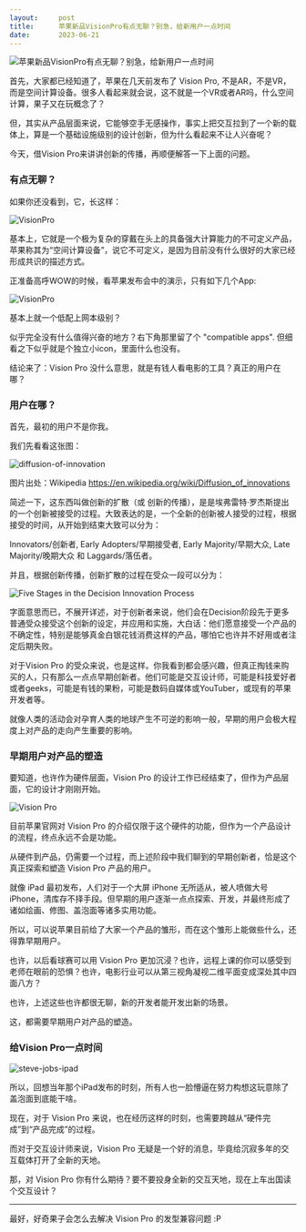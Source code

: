 ```yaml
---
layout:     post
title:      苹果新品VisionPro有点无聊？别急，给新用户一点时间
date:       2023-06-21
---
```


![苹果新品VisionPro有点无聊？别急，给新用户一点时间](/images/202306/vision-pro-header.jpg)

首先，大家都已经知道了，苹果在几天前发布了 Vision Pro, 不是AR，不是VR，而是空间计算设备。很多人看起来就会说，这不就是一个VR或者AR吗，什么空间计算，果子又在玩概念了？

但，其实从产品层面来说，它能够空手无感操作，事实上把交互拉到了一个新的载体上，算是一个基础设施级别的设计创新，但为什么看起来不让人兴奋呢？

今天，借Vision Pro来讲讲创新的传播，再顺便解答一下上面的问题。


### 有点无聊？

如果你还没看到，它，长这样：

![VisionPro](/images/202306/visionpro-1.png)

基本上，它就是一个极为复杂的穿戴在头上的具备强大计算能力的不可定义产品，苹果称其为“空间计算设备”，说它不可定义，是因为目前没有什么很好的大家已经形成共识的描述方式。

正准备高呼WOW的时候，看苹果发布会中的演示，只有如下几个App:

![VisionPro](/images/202306/visionpro-2.png)

基本上就一个低配上网本级别？

似乎完全没有什么值得兴奋的地方？右下角那里留了个 "compatible apps". 但细看之下似乎就是个独立小icon，里面什么也没有。

结论来了：Vision Pro 没什么意思，就是有钱人看电影的工具？真正的用户在哪？


### 用户在哪？

首先，最初的用户不是你我。

我们先看看这张图：

![diffusion-of-innovation](/images/202306/diffusion-of-innovation.jpg)

图片出处：Wikipedia https://en.wikipedia.org/wiki/Diffusion_of_innovations

简述一下，这东西叫做创新的扩散（或 创新的传播），是是埃弗雷特·罗杰斯提出的一个创新被接受的过程。大致表达的是，一个全新的创新被人接受的过程，根据接受的时间，从开始到结束大致可以分为：

Innovators/创新者, Early Adopters/早期接受者, Early Majority/早期大众, Late Majority/晚期大众 和 Laggards/落伍者。

并且，根据创新传播，创新扩散的过程在受众一段可以分为：

![Five Stages in the Decision Innovation Process](/images/202306/5stages.jpg)

字面意思而已，不展开详述，对于创新者来说，他们会在Decision阶段先于更多普通受众接受这个创新的设定，并应用和实施，大白话：他们愿意接受一个产品的不确定性，特别是能够真金白银花钱消费这样的产品，哪怕它也许并不好用或者注定后期失败。


对于Vision Pro 的受众来说，也是这样。你我看到都会感兴趣，但真正掏钱来购买的人，只有那么一点点早期创新者。他们可能是交互设计师，可能是科技爱好者或者geeks，可能是有钱的果粉，可能是数码自媒体或YouTuber，或现有的苹果开发者等。

就像人类的活动会对孕育人类的地球产生不可逆的影响一般，早期的用户会极大程度上对产品的走向产生重要的影响。

### 早期用户对产品的塑造

要知道，也许作为硬件层面，Vision Pro 的设计工作已经结束了，但作为产品层面，它的设计才刚刚开始。

![Vision Pro](/images/202306/visionpro-3.png)


目前苹果官网对 Vision Pro 的介绍仅限于这个硬件的功能，但作为一个产品设计的流程，终点永远不会是功能。

从硬件到产品，仍需要一个过程，而上述阶段中我们聊到的早期创新者，恰是这个真正探索和塑造 Vision Pro 产品的用户。

就像 iPad 最初发布，人们对于一个大屏 iPhone 无所适从，被人喷做大号 iPhone，清库存不择手段。但早期的用户逐渐一点点探索、开发，并最终形成了诸如绘画、修图、盖泡面等诸多实用功能。

所以，可以说苹果目前给了大家一个产品的雏形，而在这个雏形上能做些什么，还得靠早期用户。

也许，以后看球赛可以用 Vision Pro 更加沉浸？也许，远程上课的你可以感受到老师在眼前的恐惧？也许，电影行业可以从第三视角凝视二维平面变成深处其中四面八方？

也许，上述这些也许都很无聊，新的开发者能开发出新的场景。

这，都需要早期用户对产品的塑造。


### 给Vision Pro一点时间

![steve-jobs-ipad](/images/202306/steve-jobs-ipad.jpeg)

所以，回想当年那个iPad发布的时刻，所有人也一脸懵逼在努力构想这玩意除了盖泡面到底能干啥。

现在，对于 Vision Pro 来说，也在经历这样的时刻，也需要跨越从“硬件完成”到“产品完成”的过程。

而对于交互设计师来说，Vision Pro 无疑是一个好的消息，毕竟给沉寂多年的交互载体打开了全新的天地。

那，对 Vision Pro 你有什么期待？要不要投身全新的交互天地，现在上车出国读个交互设计？


---

最好，好奇果子会怎么去解决 Vision Pro 的发型兼容问题 :P
